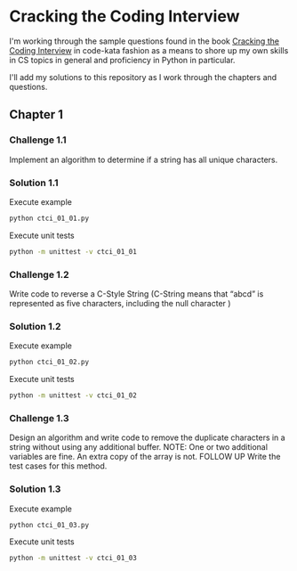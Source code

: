 # Cracking the Coding Interview

I'm working through the sample questions found in the book [Cracking the Coding Interview](http://www.crackingthecodinginterview.com) in code-kata fashion as a means to shore up my own skills in CS topics in general and proficiency in Python in particular.

I'll add my solutions to this repository as I work through the chapters and questions.

## Chapter 1
### Challenge 1.1
Implement an algorithm to determine if a string has all unique characters.

### Solution 1.1
Execute example

```bash
python ctci_01_01.py
```

Execute unit tests

```bash
python -m unittest -v ctci_01_01
```

### Challenge 1.2
Write code to reverse a C-Style String (C-String means that “abcd” is represented as five characters, including the null character )

### Solution 1.2
Execute example

```bash
python ctci_01_02.py
```

Execute unit tests

```bash
python -m unittest -v ctci_01_02
```

### Challenge 1.3
Design an algorithm and write code to remove the duplicate characters in a string without using any additional buffer. 
NOTE: One or two additional variables are fine. An extra copy of the array is not.
FOLLOW UP
Write the test cases for this method.

### Solution 1.3
Execute example

```bash
python ctci_01_03.py
```

Execute unit tests

```bash
python -m unittest -v ctci_01_03
```

## 

